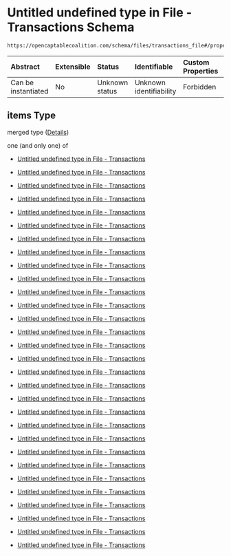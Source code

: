 # Untitled undefined type in File - Transactions Schema

```txt
https://opencaptablecoalition.com/schema/files/transactions_file#/properties/items/items
```



| Abstract            | Extensible | Status         | Identifiable            | Custom Properties | Additional Properties | Access Restrictions | Defined In                                                                                              |
| :------------------ | :--------- | :------------- | :---------------------- | :---------------- | :-------------------- | :------------------ | :------------------------------------------------------------------------------------------------------ |
| Can be instantiated | No         | Unknown status | Unknown identifiability | Forbidden         | Allowed               | none                | [TransactionsFile.schema.json*](../../schema/files/TransactionsFile.schema.json "open original schema") |

## items Type

merged type ([Details](transactionsfile-properties-items-items.md))

one (and only one) of

*   [Untitled undefined type in File - Transactions](transactionsfile-properties-items-items-oneof-0.md "check type definition")

*   [Untitled undefined type in File - Transactions](transactionsfile-properties-items-items-oneof-1.md "check type definition")

*   [Untitled undefined type in File - Transactions](transactionsfile-properties-items-items-oneof-2.md "check type definition")

*   [Untitled undefined type in File - Transactions](transactionsfile-properties-items-items-oneof-3.md "check type definition")

*   [Untitled undefined type in File - Transactions](transactionsfile-properties-items-items-oneof-4.md "check type definition")

*   [Untitled undefined type in File - Transactions](transactionsfile-properties-items-items-oneof-5.md "check type definition")

*   [Untitled undefined type in File - Transactions](transactionsfile-properties-items-items-oneof-6.md "check type definition")

*   [Untitled undefined type in File - Transactions](transactionsfile-properties-items-items-oneof-7.md "check type definition")

*   [Untitled undefined type in File - Transactions](transactionsfile-properties-items-items-oneof-8.md "check type definition")

*   [Untitled undefined type in File - Transactions](transactionsfile-properties-items-items-oneof-9.md "check type definition")

*   [Untitled undefined type in File - Transactions](transactionsfile-properties-items-items-oneof-10.md "check type definition")

*   [Untitled undefined type in File - Transactions](transactionsfile-properties-items-items-oneof-11.md "check type definition")

*   [Untitled undefined type in File - Transactions](transactionsfile-properties-items-items-oneof-12.md "check type definition")

*   [Untitled undefined type in File - Transactions](transactionsfile-properties-items-items-oneof-13.md "check type definition")

*   [Untitled undefined type in File - Transactions](transactionsfile-properties-items-items-oneof-14.md "check type definition")

*   [Untitled undefined type in File - Transactions](transactionsfile-properties-items-items-oneof-15.md "check type definition")

*   [Untitled undefined type in File - Transactions](transactionsfile-properties-items-items-oneof-16.md "check type definition")

*   [Untitled undefined type in File - Transactions](transactionsfile-properties-items-items-oneof-17.md "check type definition")

*   [Untitled undefined type in File - Transactions](transactionsfile-properties-items-items-oneof-18.md "check type definition")

*   [Untitled undefined type in File - Transactions](transactionsfile-properties-items-items-oneof-19.md "check type definition")

*   [Untitled undefined type in File - Transactions](transactionsfile-properties-items-items-oneof-20.md "check type definition")

*   [Untitled undefined type in File - Transactions](transactionsfile-properties-items-items-oneof-21.md "check type definition")

*   [Untitled undefined type in File - Transactions](transactionsfile-properties-items-items-oneof-22.md "check type definition")

*   [Untitled undefined type in File - Transactions](transactionsfile-properties-items-items-oneof-23.md "check type definition")

*   [Untitled undefined type in File - Transactions](transactionsfile-properties-items-items-oneof-24.md "check type definition")

*   [Untitled undefined type in File - Transactions](transactionsfile-properties-items-items-oneof-25.md "check type definition")

*   [Untitled undefined type in File - Transactions](transactionsfile-properties-items-items-oneof-26.md "check type definition")

*   [Untitled undefined type in File - Transactions](transactionsfile-properties-items-items-oneof-27.md "check type definition")

*   [Untitled undefined type in File - Transactions](transactionsfile-properties-items-items-oneof-28.md "check type definition")

*   [Untitled undefined type in File - Transactions](transactionsfile-properties-items-items-oneof-29.md "check type definition")
